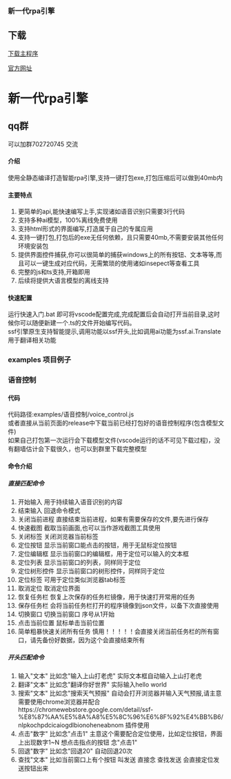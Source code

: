 ### 新一代rpa引擎

## 下载
[下载主程序](https://github.com/SSFRPA/ssfrpa/releases/download/v1.43.3/ssfrpa_v1.43.3.zip)

[官方网址](https://www.qweaa.com)
# 新一代rpa引擎

## qq群
可以加群702720745 交流

#### 介绍
  使用全静态编译打造智能rpa引擎,支持一键打包exe,打包压缩后可以做到40mb内

#### 主要特点
  1. 更简单的api,能快速编写上手,实现诸如语音识别只需要3行代码<br>
  2. 支持多种ai模型，100%离线免费使用<br>
  3. 支持html形式的界面编写,打造属于自己的专属应用<br>
  4. 支持一键打包,打包后的exe无任何依赖，且只需要40mb,不需要安装其他任何环境安装包<br>
  5. 提供界面控件捕获,你可以很简单的捕获windows上的所有按钮、文本等等,而且可以一键生成对应代码，无需繁琐的使用诸如insepect等查看工具<br>
  6. 完整的js和ts支持,开箱即用<br>
  7. 后续将提供大语言模型的离线支持<br>

#### 快速配置
  运行快速入门.bat 即可将vscode配置完成,完成配置后会自动打开当前目录,这时候你可以随便新建一个.ts的文件开始编写代码。<br>
  ssf引擎原生支持智能提示,调用功能以ssf开头,比如调用ai功能为ssf.ai.Translate 用于翻译相关功能

### examples 项目例子

### 语音控制
#### 代码 
代码路径:examples/语音控制/voice_control.js <br>
或者直接从当前页面的release中下载当前已经打包好的语音控制程序(包含模型文件)<br>
如果自己打包第一次运行会下载模型文件(vscode运行的话不可见下载过程)，没有翻墙估计会下载很久，也可以到群里下载完整模型<br>

#### 命令介绍
##### 直接匹配命令
1. 开始输入  用于持续输入语音识别的内容
2. 结束输入  回退命令模式
3. 关闭当前进程 直接结束当前进程，如果有需要保存的文件,要先进行保存
4. 快速截图 截取当前画面,也可以当作游戏截图工具使用
5. 关闭标签 关闭浏览器当前标签
6. 定位按钮 显示当前窗口能点击的按钮，用于无鼠标定位按钮
7. 定位编辑框 显示当前窗口的编辑框，用于定位可以输入的文本框
8. 定位列表 显示当前窗口的列表，同样同于定位
9. 定位树形控件 显示当前窗口的树形控件，同样同于定位
10. 定位标签 可用于定位类似浏览器tab标签
11. 取消定位 取消定位界面
12. 恢复任务栏 恢复上次保存的任务栏镜像，用于快速打开常用的任务
13. 保存任务栏 会将当前任务栏打开的程序镜像到json文件，以备下次直接使用
14. 切换窗口 切换当前窗口 序号从1开始 
15. 点击当前位置 鼠标单击当前位置
16. 简单粗暴快速关闭所有任务 慎用！！！！！会直接关闭当前任务栏的所有窗口，请先备份好数据，因为这个会直接结束所有

##### 开头匹配命令
1. 输入"文本"  比如念"输入上山打老虎" 实际文本框自动输入上山打老虎
2. 翻译"文本"  比如念"翻译你好世界" 实际输入hello world
3. 搜索"文本"  比如念"搜索天气预报" 自动会打开浏览器并输入天气预报,请主意需要使用chrome浏览器并配合https://chromewebstore.google.com/detail/ssf-%E8%87%AA%E5%8A%A8%E5%8C%96%E6%8F%92%E4%BB%B6/nlpkochpdcicaiogdlbionoheneabnom 插件使用
4. 点击"数字"  比如念"点击1" 主意这个需要配合定位使用，比如定位按钮，界面上出现数字1~N 想点击指点的按钮 念"点击1"
5. 回退"数字"  比如念"回退20"  自动回退20次
6. 查找"文本"  比如当前窗口上有个按钮 叫发送  直接念 查找发送 会直接定位发送按钮出来
